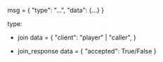 
msg = {
    "type": "...", 
    "data": {...}
}

type:
- join 
    data = { 
        "client": "player" | "caller", 
    }

- join_response
    data = { 
        "accepted": True/False 
    }

